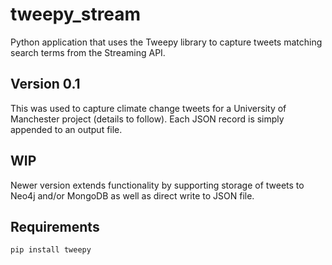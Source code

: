 # tweepy_stream

Python application that uses the Tweepy library to capture tweets matching search terms from the Streaming API.

## Version 0.1

This was used to capture climate change tweets for a University of Manchester project (details to follow). Each JSON record is
simply appended to an output file. 

## WIP

Newer version extends functionality by supporting storage of tweets to Neo4j and/or MongoDB as well as direct write to JSON file.

## Requirements

`pip install tweepy`
